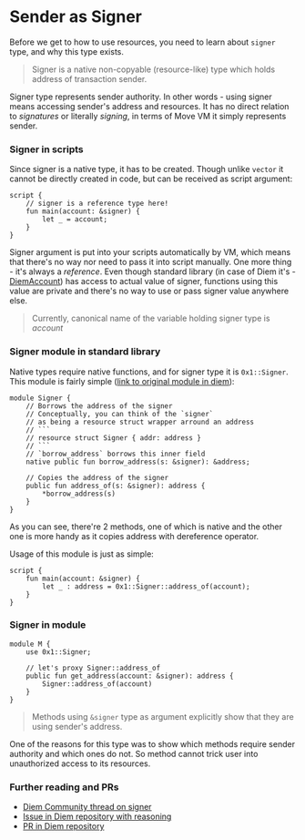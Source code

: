 # Sender as Signer

Before we get to how to use resources, you need to learn about `signer` type, and why this type exists.

> Signer is a native non-copyable (resource-like) type which holds address of transaction sender.

Signer type represents sender authority. In other words - using signer means accessing sender's address and resources. It has no direct relation to *signatures* or literally *signing*, in terms of Move VM it simply represents sender.

<!-- Important! `0x1::Transaction::sender()` may soon be deprecated [as mentioned here](https://community.libra.org/t/signer-type-and-move-to/2894). So in the future using `signer` will be the only way to get sender's address. -->

### Signer in scripts

Since signer is a native type, it has to be created. Though unlike `vector` it cannot be directly created in code, but can be received as script argument:

```Move
script {
    // signer is a reference type here!
    fun main(account: &signer) {
        let _ = account;
    }
}
```

Signer argument is put into your scripts automatically by VM, which means that there's no way nor need to pass it into script manually. One more thing - it's always a *reference*. Even though standard library (in case of Diem it's - [DiemAccount](https://github.com/diem/diem/blob/master/language/stdlib/modules/DiemAccount.move)) has access to actual value of signer, functions using this value are private and there's no way to use or pass signer value anywhere else.

> Currently, canonical name of the variable holding signer type is *account*

### Signer module in standard library

Native types require native functions, and for signer type it is `0x1::Signer`. This module is fairly simple ([link to original module in diem](https://github.com/diem/diem/blob/master/language/stdlib/modules/Signer.move)):

```Move
module Signer {
    // Borrows the address of the signer
    // Conceptually, you can think of the `signer`
    // as being a resource struct wrapper arround an address
    // ```
    // resource struct Signer { addr: address }
    // ```
    // `borrow_address` borrows this inner field
    native public fun borrow_address(s: &signer): &address;

    // Copies the address of the signer
    public fun address_of(s: &signer): address {
        *borrow_address(s)
    }
}
```

As you can see, there're 2 methods, one of which is native and the other one is more handy as it copies address with dereference operator.

Usage of this module is just as simple:

```Move
script {
    fun main(account: &signer) {
        let _ : address = 0x1::Signer::address_of(account);
    }
}
```

### Signer in module

```Move
module M {
    use 0x1::Signer;

    // let's proxy Signer::address_of
    public fun get_address(account: &signer): address {
        Signer::address_of(account)
    }
}
```

> Methods using `&signer` type as argument explicitly show that they are using sender's address.

One of the reasons for this type was to show which methods require sender authority and which ones do not. So method cannot trick user into unauthorized access to its resources.

<!--  MAYBE ADD HISTORY OF THIS TYPE? -->

### Further reading and PRs

- [Diem Community thread on signer](https://community.diem.com/t/signer-type-and-move-to/2894)
- [Issue in Diem repository with reasoning](https://github.com/diem/diem/issues/3679)
- [PR in Diem repository](https://github.com/diem/diem/pull/3819)
